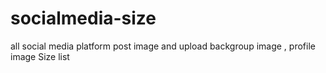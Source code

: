# socialmedia-size
all social media platform post image and upload backgroup image  , profile image Size list
